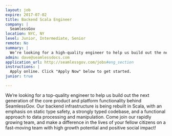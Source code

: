 ```yaml
---
layout: job
expire: 2017-07-02
title: Backend Scala Engineer
company: |
  SeamlessGov
location: NYC, NY
level: Junior, Intermediate, Senior
remote: No
summary: |
  We’re looking for a high-quality engineer to help us build out the next generation of the core product and platform functionality behind SeamlessGov.  Our backend infrastructure is being rebuilt in Scala, with an emphasis on static type safety, a strongly typed codebase, and a functional approach to data processing and manipulation.  Come join our rapidly growing team, and make a difference in the lives of your fellow citizens!
admin: dave@seamlessdocs.com
application_url: http://seamlessgov.com/jobs#eng_section
instructions: |
  Apply online. Click "Apply Now" below to get started.
junior: true

---
```


<!-- break -->

We’re looking for a top-quality engineer to help us build out the next generation of the core product and platform functionality behind SeamlessGov.  Our backend infrastructure is being rebuilt in Scala, with an emphasis on static type safety, a strongly typed codebase, and a functional approach to data processing and manipulation.  Come join our rapidly growing team, and make a difference in the lives of your fellow citizens on a fast-moving team with high growth potential and positive social impact!